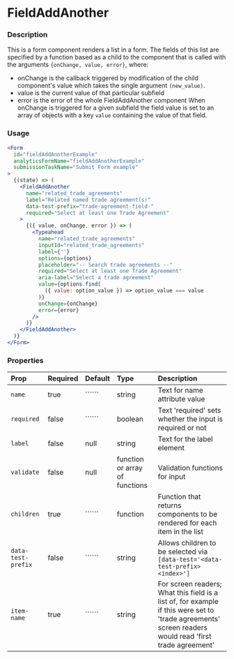 # FieldAddAnother

### Description

This is a form component renders a list in a form. The fields of this list are specified by a function based as a child to the component that is called with the arguments `{onChange, value, error}`, where:

- onChange is the callback triggered by modification of the child component's value which takes the single argument `(new_value)`.
- value is the current value of that particular subfield
- error is the error of the whole FieldAddAnother component
  When onChange is triggered for a given subfield the field value is set to an array of objects with a key `value` containing the value of that field.

### Usage

```jsx
<Form
  id="fieldAddAnotherExample"
  analyticsFormName="fieldAddAnotherExample"
  submissionTaskName="Submit Form example"
>
  {(state) => (
    <FieldAddAnother
      name="related_trade_agreements"
      label="Related named trade agreement(s)"
      data-test-prefix="trade-agreement-field-"
      required="Select at least one Trade Agreement"
    >
      {({ value, onChange, error }) => (
        <Typeahead
          name="related_trade_agreements"
          inputId="related_trade_agreements"
          label={''}
          options={options}
          placeholder="-- Search trade agreements --"
          required="Select at least one Trade Agreement"
          aria-label="Select a trade agreement"
          value={options.find(
            ({ value: option_value }) => option_value === value
          )}
          onChange={onChange}
          error={error}
        />
      )}
    </FieldAddAnother>
  )}
</Form>
```

### Properties

| Prop               | Required | Default | Type                           | Description                                                                                                                                            |
| :----------------- | :------- | :------ | :----------------------------- | :----------------------------------------------------------------------------------------------------------------------------------------------------- |
| `name`             | true     | ``````  | string                         | Text for name attribute value                                                                                                                          |
| `required`         | false    | ``````  | boolean                        | Text 'required' sets whether the input is required or not                                                                                              |
| `label`            | false    | null    | string                         | Text for the label element                                                                                                                             |
| `validate`         | false    | null    | function or array of functions | Validation functions for input                                                                                                                         |
| `children`         | true     | ``````  | function                       | Function that returns components to be rendered for each item in the list                                                                              |
| `data-test-prefix` | false    | ``````  | string                         | Allows children to be selected via `[data-test='<data-test-prefix><index>']`                                                                           |
| `item-name`        | true     | ``````  | string                         | For screen readers; What this field is a list of, for example if this were set to 'trade agreements' screen readers would read 'first trade agreement' |
